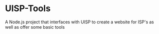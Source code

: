 # UISP-Tools
 A Node.js project that interfaces with UISP to create a website for ISP's as well as offer some basic tools

